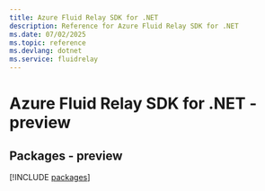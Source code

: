 ```yaml
---
title: Azure Fluid Relay SDK for .NET
description: Reference for Azure Fluid Relay SDK for .NET
ms.date: 07/02/2025
ms.topic: reference
ms.devlang: dotnet
ms.service: fluidrelay
---
```

# Azure Fluid Relay SDK for .NET - preview
## Packages - preview
[!INCLUDE [packages](fluid-relay-index.md)]